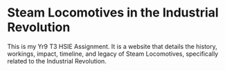 # Steam Locomotives in the Industrial Revolution
This is my Yr9 T3 HSIE Assignment. It is a website that details the history, workings, impact, timeline, and legacy of Steam Locomotives, specifically related to the Industrial Revolution.
